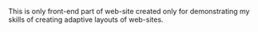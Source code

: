 This is only front-end part of web-site created only for demonstrating my skills of creating adaptive layouts of web-sites.
